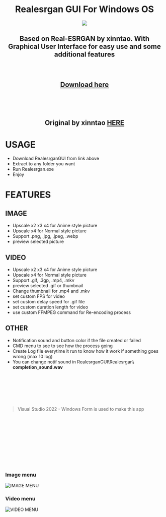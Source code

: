 <h1 align="center">
Realesrgan GUI For Windows OS
</h1>

<p align="center">
  <img  src="https://github.com/user-attachments/assets/d83a0c3a-f626-4333-9e53-7c255a9cf6f9"> 
</p>
<h2 align="center">
Based on Real-ESRGAN by xinntao. With Graphical User Interface for easy use and some additional features <br><br><br>

[Download here](https://github.com/eroge69/RealesrganGUI/releases) <br></br><br></br>

Original by xinntao [HERE](https://github.com/xinntao/Real-ESRGAN?tab=readme-ov-file#portable-executable-files-ncnn)
</h1>

# USAGE
- Download RealesrganGUI from link above
- Extract to any folder you want
- Run Realesrgan.exe
- Enjoy

# FEATURES

## IMAGE

- Upscale x2 x3 x4 for Anime style picture
- Upscale x4 for Normal style picture
- Support .png, .jpg, .jpeg, .webp
- preview selected picture

## VIDEO

- Upscale x2 x3 x4 for Anime style picture
- Upscale x4 for Normal style picture
- Support  .gif, .3gp, .mp4, .mkv
- preview selected .gif or thumbnail
- Change thumbnail for .mp4 and .mkv 
- set custom FPS for video
- set custom delay speed for .gif file
- set custom duration length for video
- use custom FFMPEG command for Re-encoding process

## OTHER

- Notification sound and button color if the file created or failed
- CMD menu to see to see how the process going
- Create Log file everytime it run to know how it work if something goes wrong (max 10 log)
- You can change notif sound in RealesrganGUI\Realesrgan\ **completion_sound.wav**
<br><br><br><br><br><br><br>
> Visual Studio 2022 - Windows Form is used to make this app

 <br><br><br><br><br><br><br><br><br>
### Image menu
![IMAGE MENU](https://github.com/user-attachments/assets/10876dca-8fa3-4d89-bec2-c914ea4afa0e)

### Video menu
![VIDEO MENU](https://github.com/user-attachments/assets/7a3db06a-a83e-4cdb-9635-8a26fd468f88)

